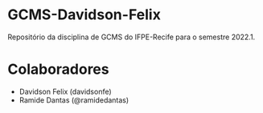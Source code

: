 # GCMS-Davidson-Felix
Repositório da disciplina de GCMS do IFPE-Recife para o semestre 2022.1.

# Colaboradores 
* Davidson Felix (davidsonfe)
* Ramide Dantas (@ramidedantas)
